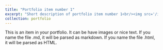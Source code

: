 ```yaml
---
title: "Portfolio item number 1"
excerpt: "Short description of portfolio item number 1<br/><img src='/images/AnkitIMG.JPG'>"
collection: portfolio
---
```


This is an item in your portfolio. It can be have images or nice text. If you name the file .md, it will be parsed as markdown. If you name the file .html, it will be parsed as HTML. 
